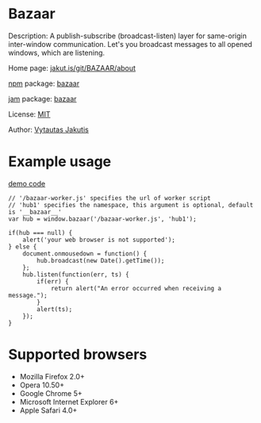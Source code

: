 # Bazaar

Description: A publish-subscribe (broadcast-listen) layer for same-origin inter-window communication. Let's you broadcast messages to all opened windows, which are listening.

Home page: [jakut.is/git/BAZAAR/about](https://jakut.is/git/BAZAAR/about/)

[npm](https://npmjs.org) package: [bazaar](https://npmjs.org/package/bazaar)

[jam](http://jamjs.org) package: [bazaar](http://jamjs.org/packages/#/details/bazaar)

License: [MIT](https://jakut.is/git/BAZAAR/plain/LICENSE)

Author: [Vytautas Jakutis](https://jakut.is)

# Example usage

[demo code](https://jakut.is/demos/bazaar/)

    // '/bazaar-worker.js' specifies the url of worker script
    // 'hub1' specifies the namespace, this argument is optional, default is '__bazaar__'
    var hub = window.bazaar('/bazaar-worker.js', 'hub1');

    if(hub === null) {
        alert('your web browser is not supported');
    } else {
        document.onmousedown = function() {
            hub.broadcast(new Date().getTime());
        };
        hub.listen(function(err, ts) {
            if(err) {
                return alert("An error occurred when receiving a message.");
            }
            alert(ts);
        });
    }


# Supported browsers

  - Mozilla Firefox 2.0+
  - Opera 10.50+
  - Google Chrome 5+
  - Microsoft Internet Explorer 6+
  - Apple Safari 4.0+
